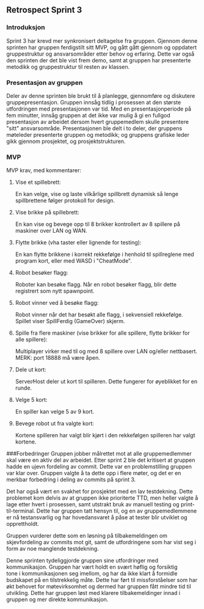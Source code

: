 ## Retrospect Sprint 3

### Introduksjon
Sprint 3 har krevd mer synkronisert deltagelse fra gruppen. Gjennom denne sprinten har gruppen ferdigstilt sitt MVP, 
og gått gått gjennom og oppdatert gruppestruktur og ansvarsområder etter behov og erfaring. 
Dette var også den sprinten der det ble vist frem demo, samt at gruppen har presenterte metodikk og gruppestruktur
til resten av klassen.

### Presentasjon av gruppen
Deler av denne sprinten ble brukt til å planlegge, gjennomføre og diskutere gruppepresentasjon. 
Gruppen innsåg tidlig i prosessen at den største utfordringen med presentasjonen var tid. 
Med en presentasjonperiode på fem minutter, innsåg gruppen at det ikke var mulig å gi en fullgod presentasjon 
av arbeidet dersom hvert gruppemedlem skulle presentere "sitt" ansvarsområde.
Presentasjonen ble delt i to deler, der gruppens møteleder presenterte gruppen og metodikk; 
og gruppens grafiske leder gikk gjennom prosjektet, og prosjektstrukturen.

### MVP
MVP krav, med kommentarer:

1. Vise et spillebrett:
   
   En kan velge, vise og laste vilkårlige spillbrett dynamisk så lenge spillbrettene følger protokoll for design.

2. Vise brikke på spillebrett:
   
   En kan vise og bevege opp til 8 brikker kontrollert av 8 spillere på maskiner over LAN og WAN.

3. Flytte brikke (vha taster eller lignende for testing):
   
   En kan flytte brikkene i korrekt rekkefølge i henhold til spillreglene med program kort, eller med WASD i "CheatMode".

4. Robot besøker flagg:
   
   Roboter kan besøke flagg. Når en robot besøker flagg, blir dette registrert som nytt spawnpoint.

5. Robot vinner ved å besøke flagg:
   
   Robot vinner når det har besøkt alle flagg, i sekvensiell rekkefølge. Spillet viser SpillFerdig (GameOver) skjerm.

6. Spille fra flere maskiner (vise brikker for alle spillere, flytte brikker for alle spillere):
   
   Multiplayer virker med til og med 8 spillere over LAN og/eller nettbasert. MERK: port 18888 må være åpen.

7. Dele ut kort:
   
   Server∕Host deler ut kort til spilleren. Dette fungerer for øyeblikket for en runde.

8. Velge 5 kort:
   
   En spiller kan velge 5 av 9 kort.

9. Bevege robot ut fra valgte kort:
   
   Kortene spilleren har valgt blir kjørt i den rekkefølgen spilleren har valgt kortene.


###Forbedringer
Gruppen jobber målrettet mot at alle gruppemedlemmer skal være en aktiv del av arbeidet. 
Etter sprint 2 ble det kritisert at gruppen hadde en ujevn fordeling av commit. 
Dette var en problemstilling gruppen var klar over. Gruppen valgte å ta dette opp i flere møter, og det er en merkbar
forbedring i deling av commits på sprint 3.

Det har også vært en svakhet for prosjektet med en lav testdekning. 
Dette problemet kom delvis av at gruppen ikke prioriterte TTD, 
men heller valgte å lage etter hvert i prosessen, 
samt utstrakt bruk av manuell testing og print-til-terminal. 
Dette har gruppen tatt hensyn til, og en av gruppemedlemmene er nå testansvarlig og har hovedansvaret å påse at tester
blir utviklet og opprettholdt. 

Gruppen vurderer dette som en løsning på tilbakemeldingen om skjevfordeling av commits mot git, 
samt de utfordringene som har vist seg i form av noe manglende testdekning. 

Denne sprinten tydeliggjorde gruppen sine utfordringer med kommunikasjon. Gruppen har vært holdt en svært høflig og forsiktig  
tone i kommunikasjonen seg imellom, og har da ikke klart å formidle budskapet på en tilstrekkelig måte. Dette har ført til 
missforståelser som har økt behovet for møtevirksomhet og dermed har gruppen fått mindre tid til utvikling. 
Dette har gruppen løst med klarere tilbakemeldinger innad i gruppen og mer direkte kommunikasjon. 
